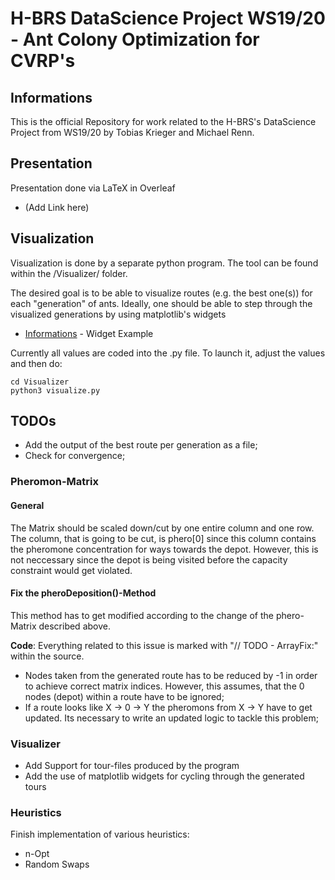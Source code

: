 # H-BRS DataScience Project WS19/20 - Ant Colony Optimization for CVRP's

## Informations

This is the official Repository for work related to the H-BRS's DataScience Project from WS19/20 by Tobias Krieger and Michael Renn.

## Presentation

Presentation done via LaTeX in Overleaf

* (Add Link here)

## Visualization

Visualization is done by a separate python program. The tool can be found within the /Visualizer/ folder.

The desired goal is to be able to visualize routes (e.g. the best one(s)) for each "generation" of ants.
Ideally, one should be able to step through the visualized generations by using matplotlib's widgets
* [Informations](https://riptutorial.com/matplotlib/example/23577/interactive-controls-with-matplotlib-widgets) - Widget Example

Currently all values are coded into the .py file. To launch it, adjust the values and then do:
```
cd Visualizer
python3 visualize.py
```

## TODOs

* Add the output of the best route per generation as a file;
* Check for convergence;

### Pheromon-Matrix

#### General
The Matrix should be scaled down/cut by one entire column and one row. The column, that is going to be cut, is phero[0] since this column contains the pheromone concentration for ways towards the depot. However, this is not neccessary since the depot is being visited before the capacity constraint would get violated.


#### Fix the pheroDeposition()-Method
This method has to get modified according to the change of the phero-Matrix described above.

**Code**: Everything related to this issue is marked with "// TODO - ArrayFix:" within the source.

* Nodes taken from the generated route has to be reduced by -1 in order to achieve correct matrix indices. However, this assumes, that the 0 nodes (depot) within a route have to be ignored;
* If a route looks like X -> 0 -> Y the pheromons from X -> Y have to get updated. Its necessary to write an updated logic to tackle this problem;

### Visualizer

* Add Support for tour-files produced by the program
* Add the use of matplotlib widgets for cycling through the generated tours


### Heuristics
Finish implementation of various heuristics:
* n-Opt
* Random Swaps

